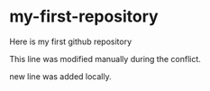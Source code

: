 # my-first-repository

Here is my first github repository

This line was modified manually during the conflict.

new line was added locally.
